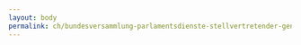 ```yaml
---
layout: body
permalink: ch/bundesversammlung-parlamentsdienste-stellvertretender-generalsekretaer-wissenschaftliche-dienste-dokumentationsdienst-parlamentsbibliothek/
---
```


